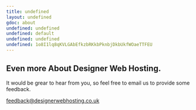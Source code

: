 ```yaml
---
title: undefined
layout: undefined
gdoc: about
undefined: undefined
undefined: default
undefined: undefined
undefined: 1o8I1lq8qKVLGAbEfkzbRKkbPknbjDkbUkfWOaeTTFEU
---
```

##     Even more About Designer Web Hosting.

It would be grear to hear from you, so feel free to email us to provide some feedback.

[feedback@designerwebhosting.co.uk](mailto:feedback@designerwebhosting.co.uk)
